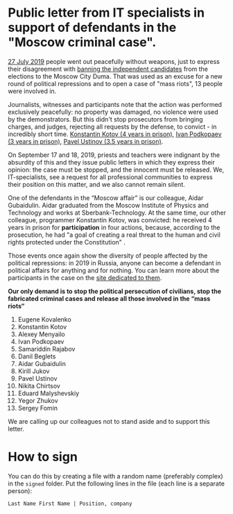 # Public letter from IT specialists in support of defendants in the "Moscow criminal case".

[27 July 2019](https://ovdinfo.org/news/2019/07/27/miting-u-merii-moskvy-27-iyulya-2019-goda-i-ego-posledstviya-onlayn) people went out peacefully without weapons, just to express their disagreement with [banning the independent candidates](https://www.bbc.com/russian/features-49127945) from the elections to the Moscow City Duma. That was used as an excuse for a new round of political repressions and to open a case of "mass riots", 13 people were involved in.

Journalists, witnesses and participants note that the action was performed exclusively peacefully: no property was damaged, no violence were used by the demonstrators. But this didn't stop prosecutors from bringing charges, and judges, rejecting all requests by the defense, to convict - in incredibly short time. [Konstantin Kotov (4 years in prison)](https://www.interfax.ru/russia/675323), [Ivan Podkopaev (3 years in prison)](https://www.interfax.ru/moscow/674950), [Pavel Ustinov (3.5 years in prison)](https://www.interfax.ru/russia/676593).

On September 17 and 18, 2019, priests and teachers were indignant by the absurdity of this and they issue public letters in which they express their opinion: the case must be stopped, and the innocent must be released. We, IT-specialists, see a request for all professional communities to express their position on this matter, and we also cannot remain silent.

One of the defendants in the “Moscow affair” is our colleague, Aidar Gubaidulin. Aidar graduated from the Moscow Institute of Physics and Technology and works at Sberbank-Technology. At the same time, our other colleague, programmer Konstantin Kotov, was convicted: he received 4 years in prison for **participation** in four actions, because, according to the prosecution, he had "a goal of creating a real threat to the human and civil rights protected under the Constitution" .

Those events once again show the diversity of people affected by the political repressions: in 2019 in Russia, anyone can become a defendant in political affairs for anything and for nothing. You can learn more about the participants in the case on the [site dedicated to them](https://delo212.ru/arestanty).

**Our only demand is to stop the political persecution of civilians, stop the fabricated criminal cases and release all those involved in the “mass riots“**

1. Eugene Kovalenko
2. Konstantin Kotov
3. Alexey Menyailo
4. Ivan Podkopaev
5. Samariddin Rajabov
6. Danil Beglets
7. Aidar Gubaidulin
8. Kirill Jukov
9. Pavel Ustinov
10. Nikita Chirtsov
11. Eduard Malyshevskiy
12. Yegor Zhukov
13. Sergey Fomin

We are calling up our colleagues not to stand aside and to support this letter.

# How to sign

You can do this by creating a file with a random name (preferably complex) in the `signed` folder. Put the following lines in the file (each line is a separate person):
```
Last Name First Name | Position, company
```
